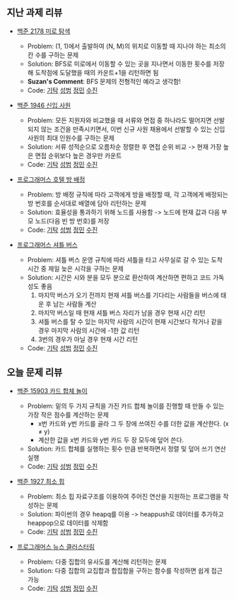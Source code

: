 ## 지난 과제 리뷰

- [백준 2178 미로 탐색](https://www.acmicpc.net/problem/2178)
  - Problem: (1, 1)에서 출발하여 (N, M)의 위치로 이동할 때 지나야 하는 최소의 칸 수를 구하는 문제
  - Solution: BFS로 미로에서 이동할 수 있는 곳을 지나면서 이동한 횟수를 저장해 도착점에 도달했을 때의 카운트+1을 리턴하면 됨        
  - **Suzan's Comment**: BFS 문제의 전형적인 예라고 생각함!
  - Code: [기탁](https://github.com/gitak/Algorithm_Study/blob/master/BFS/Back2178.java) [성범](https://github.com/KvngSungBum/CodingTest/blob/master/src/BaekJoon2/MazeSeek_2178.java) [정민]() [수진](https://github.com/ZenithOfApex/suzan/commit/00af294e54734e3cb1f3dbf2dd28b4db8347c8a4)

- [백준 1946 신입 사원](https://www.acmicpc.net/problem/1946)
  - Problem: 모든 지원자와 비교했을 때 서류와 면접 중 하나라도 떨어지면 선발되지 않는 조건을 만족시키면서, 
    이번 신규 사원 채용에서 선발할 수 있는 신입 사원의 최대 인원수를 구하는 문제
  - Solution: 서류 성적순으로 오름차순 정렬한 후 면접 순위 비교 -> 현재 가장 높은 면접 순위보다 높은 경우만 카운트         
  - Code: [기탁](https://github.com/gitak/Algorithm_Study/blob/master/Sort/Back1946.java) [성범](https://github.com/KvngSungBum/CodingTest/blob/master/src/BaekJoon2/Newbie_1946.java) [정민]() [수진](https://github.com/ZenithOfApex/suzan/blob/master/BOJ/%5BSorting%5D1946.py)

- [프로그래머스 호텔 방 배정](https://programmers.co.kr/learn/courses/30/lessons/64063)
  - Problem: 방 배정 규칙에 따라 고객에게 방을 배정할 때, 각 고객에게 배정되는 방 번호를 순서대로 배열에 담아 리턴하는 문제
  - Solution: 효율성을 통과하기 위해 노드를 사용함 -> 노드에 현재 값과 다음 부모 노드(다음 빈 방 번호)를 저장              
  - Code: [기탁](https://github.com/gitak/Algorithm_Study/blob/master/Implementation/HotelroomAssignment.java) [성범](https://github.com/KvngSungBum/CodingTest/blob/master/src/programmers/RoomAssignment2.java) [정민]() [수진](https://github.com/ZenithOfApex/suzan/blob/master/Programmers/%5B%EC%BD%94%ED%85%8C%EC%97%B0%EC%8A%B5%5D%ED%98%B8%ED%85%94%EB%B0%A9%EB%B0%B0%EC%A0%95.py)

- [프로그래머스 셔틀 버스](https://programmers.co.kr/learn/courses/30/lessons/17678)
  - Problem: 셔틀 버스 운영 규칙에 따라 셔틀을 타고 사무실로 갈 수 있는 도착 시간 중 제일 늦은 시각을 구하는 문제
  - Solution: 시간은 시와 분을 모두 분으로 환산하여 계산하면 편하고 코드 가독성도 좋음
    1. 마지막 버스가 오기 전까지 현재 셔틀 버스를 기다리는 사람들을 버스에 태운 후 남는 사람들 계산        
    2. 마지막 버스일 때 현재 셔틀 버스 자리가 남을 경우 현재 시간 리턴            
    3. 셔틀 버스를 탈 수 있는 마지막 사람의 시간이 현재 시간보다 작거나 같을 경우 마지막 사람의 시간에 -1한 값 리턴
    4. 3번의 경우가 아닐 경우 현재 시간 리턴        
  - Code: [기탁](https://github.com/gitak/Algorithm_Study/blob/master/Sort/ShuttleBus.java) [성범](https://github.com/KvngSungBum/CodingTest/blob/master/src/programmers/ShuttleBus2.java) [정민]() [수진](https://github.com/ZenithOfApex/suzan/blob/master/Programmers/%5B%EC%BD%94%ED%85%8C%EC%97%B0%EC%8A%B5%5D%EC%85%94%ED%8B%80%EB%B2%84%EC%8A%A4.py)

## 오늘 문제 리뷰

- [백준 15903 카드 합체 놀이](https://www.acmicpc.net/problem/15903)
  - Problem: 밑의 두 가지 규칙을 가진 카드 합체 놀이를 진행할 때 만들 수 있는 가장 작은 점수를 계산하는 문제            
      - x번 카드와 y번 카드를 골라 그 두 장에 쓰여진 수를 더한 값을 계산한다. (x ≠ y)
      - 계산한 값을 x번 카드와 y번 카드 두 장 모두에 덮어 쓴다.
  - Solution: 카드 합체를 실행하는 횟수 만큼 반복하면서 정렬 및 덮어 쓰기 연산 실행       
  - Code: [기탁](https://github.com/gitak/Algorithm_Study/blob/master/Implementation/Back15903.java) [성범](https://github.com/KvngSungBum/CodingTest/blob/master/src/BaekJoon2/CardFusion_15903.java) [정민]() [수진](https://github.com/ZenithOfApex/suzan/blob/master/BOJ/%5BSorting%5D15903.py)

- [백준 1927 최소 힙](https://www.acmicpc.net/problem/1927)
  - Problem: 최소 힙 자료구조를 이용하여 주어진 연산을 지원하는 프로그램을 작성하는 문제
  - Solution: 파이썬의 경우 heapq를 이용 -> heappush로 데이터를 추가하고 heappop으로 데이터를 삭제함        
  - Code: [기탁](https://github.com/gitak/Algorithm_Study/blob/master/Implementation/Back1927.java) [성범](https://github.com/KvngSungBum/CodingTest/blob/master/src/BaekJoon2/MinimumHeap_1927.java) [정민]() [수진](https://github.com/ZenithOfApex/suzan/blob/master/BOJ/%5BHeapq%5D1927.py)

- [프로그래머스 뉴스 클러스터링](https://programmers.co.kr/learn/courses/30/lessons/17677)
  - Problem: 다중 집합의 유사도를 계산해 리턴하는 문제
  - Solution: 다중 집합의 교집합과 합집합을 구하는 함수를 작성하면 쉽게 접근 가능        
  - Code: [기탁](https://github.com/gitak/Algorithm_Study/blob/master/Implementation/NewsClustering.java) [성범](https://github.com/KvngSungBum/CodingTest/blob/master/src/programmers/NewsClustering2.java) [정민]() [수진](https://github.com/ZenithOfApex/suzan/blob/master/Programmers/%5B%EC%BD%94%ED%85%8C%EC%97%B0%EC%8A%B5%5D%EB%89%B4%EC%8A%A4%ED%81%B4%EB%9F%AC%EC%8A%A4%ED%84%B0%EB%A7%81.py)
  
